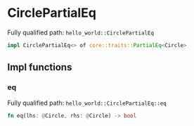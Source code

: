 # CirclePartialEq

Fully qualified path: `hello_world::CirclePartialEq`

```rust
impl CirclePartialEq<> of core::traits::PartialEq<Circle>
```

## Impl functions

### eq

Fully qualified path: `hello_world::CirclePartialEq::eq`

```rust
fn eq(lhs: @Circle, rhs: @Circle) -> bool
```


